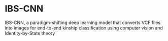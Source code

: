 # IBS-CNN
IBS-CNN, a paradigm-shifting deep learning model that converts VCF files into images for  end-to-end kinship classification using computer vision and Identity-by-State theory
